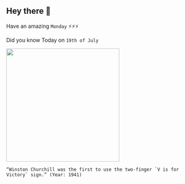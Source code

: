 ## Hey there 👋
Have an amazing `Monday` ⚡⚡⚡

Did you know Today on `19th of July`
 
 [<img src="https://pbs.twimg.com/media/DidZYLAVMAEYBos.jpg" width="300" />](https://www.mirror.co.uk/news/uk-news/winston-churchills-v-victory-sign-18337048) 
 ```
“Winston Churchill was the first to use the two-finger `V is for Victory` sign.” (Year: 1941)
```
